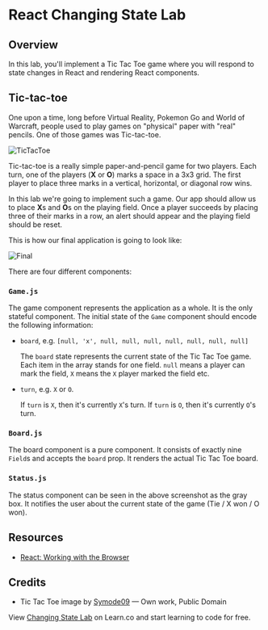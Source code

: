 # React Changing State Lab

## Overview

In this lab, you'll implement a Tic Tac Toe game where you will respond to state changes in React and rendering React components. 

## Tic-tac-toe

One upon a time, long before Virtual Reality, Pokemon Go and World of Warcraft, people used to play games on "physical" paper with "real" pencils. One of those games was Tic-tac-toe.

![TicTacToe](https://s3.amazonaws.com/learn-verified/react-changing-state-lab-TicTacToe.png)

Tic-tac-toe is a really simple paper-and-pencil game for two players. Each turn, one of the players (**X** or **O**) marks a space in a 3x3 grid. The first player to place three marks in a vertical, horizontal, or diagonal row wins.

In this lab we're going to implement such a game. Our app should allow us to place **X**s and **O**s on the playing field. Once a player succeeds by placing three of their marks in a row, an alert should appear and the playing field should be reset.

This is how our final application is going to look like:

![Final](https://s3.amazonaws.com/learn-verified/react-changing-state-lab-final.png)

There are four different components:

### `Game.js`

The game component represents the application as a whole. It is the only stateful component. The initial state of the `Game` component should encode the following information:

* `board`, e.g. `[null, 'x', null, null, null, null, null, null, null]`

  The `board` state represents the current state of the Tic Tac Toe game. Each
  item in the array stands for one field. `null` means a player can mark the
  field, `X` means the `X` player marked the field etc.

* `turn`, e.g. `X` or `O`.

  If `turn` is `X`, then it's currently `X`'s turn. If `turn` is `O`, then it's
  currently `O`'s turn.

### `Board.js`

The board component is a pure component. It consists of exactly nine `Field`s and accepts the `board` prop. It renders the actual Tic Tac Toe board.

### `Status.js`

The status component can be seen in the above screenshot as the gray box. It notifies the user about the current state of the game (Tie / X won / O won).

## Resources

- [React: Working with the Browser](https://facebook.github.io/react/docs/working-with-the-browser.html)

## Credits

- Tic Tac Toe image by [Symode09](https://commons.wikimedia.org/w/index.php?curid=2064271) — Own work, Public Domain

<p class='util--hide'>View <a href='https://learn.co/lessons/react-changing-state-lab'>Changing State Lab</a> on Learn.co and start learning to code for free.</p>
